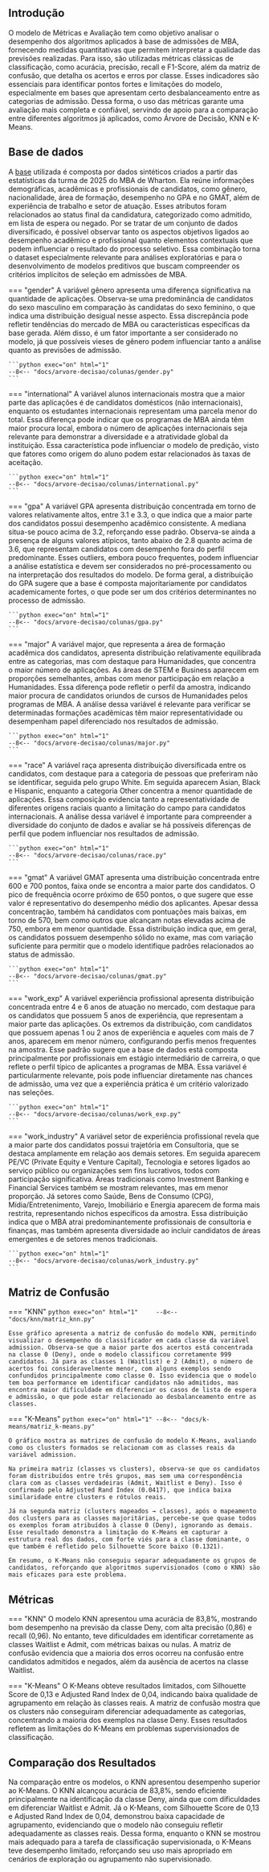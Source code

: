 ## Introdução
O modelo de Métricas e Avaliação tem como objetivo analisar o desempenho dos algoritmos aplicados à base de admissões de MBA, fornecendo medidas quantitativas que permitem interpretar a qualidade das previsões realizadas. Para isso, são utilizadas métricas clássicas de classificação, como acurácia, precisão, recall e F1-Score, além da matriz de confusão, que detalha os acertos e erros por classe. Esses indicadores são essenciais para identificar pontos fortes e limitações do modelo, especialmente em bases que apresentam certo desbalanceamento entre as categorias de admissão. Dessa forma, o uso das métricas garante uma avaliação mais completa e confiável, servindo de apoio para a comparação entre diferentes algoritmos já aplicados, como Árvore de Decisão, KNN e K-Means.

## Base de dados
A [base](https://www.kaggle.com/datasets/taweilo/mba-admission-dataset) utilizada é composta por dados sintéticos criados a partir das estatísticas da turma de 2025 do MBA de Wharton. Ela reúne informações demográficas, acadêmicas e profissionais de candidatos, como gênero, nacionalidade, área de formação, desempenho no GPA e no GMAT, além de experiência de trabalho e setor de atuação. Esses atributos foram relacionados ao status final da candidatura, categorizado como admitido, em lista de espera ou negado. Por se tratar de um conjunto de dados diversificado, é possível observar tanto os aspectos objetivos ligados ao desempenho acadêmico e profissional quanto elementos contextuais que podem influenciar o resultado do processo seletivo. Essa combinação torna o dataset especialmente relevante para análises exploratórias e para o desenvolvimento de modelos preditivos que buscam compreender os critérios implícitos de seleção em admissões de MBA.

=== "gender"
    A variável gênero apresenta uma diferença significativa na quantidade de aplicações. Observa-se uma predominância de candidatos do sexo masculino em comparação às candidatas do sexo feminino, o que indica uma distribuição desigual nesse aspecto. Essa discrepância pode refletir tendências do mercado de MBA ou características específicas da base gerada. Além disso, é um fator importante a ser considerado no modelo, já que possíveis vieses de gênero podem influenciar tanto a análise quanto as previsões de admissão.

    ```python exec="on" html="1"
    --8<-- "docs/arvore-decisao/colunas/gender.py"
    ```

=== "international"
    A variável alunos internacionais mostra que a maior parte das aplicações é de candidatos domésticos (não internacionais), enquanto os estudantes internacionais representam uma parcela menor do total. Essa diferença pode indicar que os programas de MBA ainda têm maior procura local, embora o número de aplicações internacionais seja relevante para demonstrar a diversidade e a atratividade global da instituição. Essa característica pode influenciar o modelo de predição, visto que fatores como origem do aluno podem estar relacionados às taxas de aceitação.

    ```python exec="on" html="1"
    --8<-- "docs/arvore-decisao/colunas/international.py"
    ```

=== "gpa"
    A variável GPA apresenta distribuição concentrada em torno de valores relativamente altos, entre 3.1 e 3.3, o que indica que a maior parte dos candidatos possui desempenho acadêmico consistente. A mediana situa-se pouco acima de 3.2, reforçando esse padrão. Observa-se ainda a presença de alguns valores atípicos, tanto abaixo de 2.8 quanto acima de 3.6, que representam candidatos com desempenho fora do perfil predominante. Esses outliers, embora pouco frequentes, podem influenciar a análise estatística e devem ser considerados no pré-processamento ou na interpretação dos resultados do modelo. De forma geral, a distribuição do GPA sugere que a base é composta majoritariamente por candidatos academicamente fortes, o que pode ser um dos critérios determinantes no processo de admissão.

    ```python exec="on" html="1"
    --8<-- "docs/arvore-decisao/colunas/gpa.py"
    ```

=== "major"
    A variável major, que representa a área de formação acadêmica dos candidatos, apresenta distribuição relativamente equilibrada entre as categorias, mas com destaque para Humanidades, que concentra o maior número de aplicações. As áreas de STEM e Business aparecem em proporções semelhantes, ambas com menor participação em relação a Humanidades. Essa diferença pode refletir o perfil da amostra, indicando maior procura de candidatos oriundos de cursos de Humanidades pelos programas de MBA. A análise dessa variável é relevante para verificar se determinadas formações acadêmicas têm maior representatividade ou desempenham papel diferenciado nos resultados de admissão.

    ```python exec="on" html="1"
    --8<-- "docs/arvore-decisao/colunas/major.py"
    ```

=== "race"
    A variável raça apresenta distribuição diversificada entre os candidatos, com destaque para a categoria de pessoas que preferiram não se identificar, seguida pelo grupo White. Em seguida aparecem Asian, Black e Hispanic, enquanto a categoria Other concentra a menor quantidade de aplicações. Essa composição evidencia tanto a representatividade de diferentes origens raciais quanto a limitação do campo para candidatos internacionais. A análise dessa variável é importante para compreender a diversidade do conjunto de dados e avaliar se há possíveis diferenças de perfil que podem influenciar nos resultados de admissão.

    ```python exec="on" html="1"
    --8<-- "docs/arvore-decisao/colunas/race.py"
    ```    

=== "gmat"
    A variável GMAT apresenta uma distribuição concentrada entre 600 e 700 pontos, faixa onde se encontra a maior parte dos candidatos. O pico de frequência ocorre próximo de 650 pontos, o que sugere que esse valor é representativo do desempenho médio dos aplicantes. Apesar dessa concentração, também há candidatos com pontuações mais baixas, em torno de 570, bem como outros que alcançam notas elevadas acima de 750, embora em menor quantidade. Essa distribuição indica que, em geral, os candidatos possuem desempenho sólido no exame, mas com variação suficiente para permitir que o modelo identifique padrões relacionados ao status de admissão.

    ```python exec="on" html="1"
    --8<-- "docs/arvore-decisao/colunas/gmat.py"
    ``` 
=== "work_exp"
    A variável experiência profissional apresenta distribuição concentrada entre 4 e 6 anos de atuação no mercado, com destaque para os candidatos que possuem 5 anos de experiência, que representam a maior parte das aplicações. Os extremos da distribuição, com candidatos que possuem apenas 1 ou 2 anos de experiência e aqueles com mais de 7 anos, aparecem em menor número, configurando perfis menos frequentes na amostra. Esse padrão sugere que a base de dados está composta principalmente por profissionais em estágio intermediário de carreira, o que reflete o perfil típico de aplicantes a programas de MBA. Essa variável é particularmente relevante, pois pode influenciar diretamente nas chances de admissão, uma vez que a experiência prática é um critério valorizado nas seleções.

    ```python exec="on" html="1"
    --8<-- "docs/arvore-decisao/colunas/work_exp.py"
    ``` 

=== "work_industry"
    A variável setor de experiência profissional revela que a maior parte dos candidatos possui trajetória em Consultoria, que se destaca amplamente em relação aos demais setores. Em seguida aparecem PE/VC (Private Equity e Venture Capital), Tecnologia e setores ligados ao serviço público ou organizações sem fins lucrativos, todos com participação significativa. Áreas tradicionais como Investment Banking e Financial Services também se mostram relevantes, mas em menor proporção. Já setores como Saúde, Bens de Consumo (CPG), Mídia/Entretenimento, Varejo, Imobiliário e Energia aparecem de forma mais restrita, representando nichos específicos da amostra. Essa distribuição indica que o MBA atrai predominantemente profissionais de consultoria e finanças, mas também apresenta diversidade ao incluir candidatos de áreas emergentes e de setores menos tradicionais.

    ```python exec="on" html="1"
    --8<-- "docs/arvore-decisao/colunas/work_industry.py"
    ```
## Matriz de Confusão
=== "KNN"
    ```python exec="on" html="1"    
    --8<-- "docs/knn/matriz_knn.py"
    ```
    
    Esse gráfico apresenta a matriz de confusão do modelo KNN, permitindo visualizar o desempenho do classificador em cada classe da variável admission. Observa-se que a maior parte dos acertos está concentrada na classe 0 (Deny), onde o modelo classificou corretamente 999 candidatos. Já para as classes 1 (Waitlist) e 2 (Admit), o número de acertos foi consideravelmente menor, com alguns exemplos sendo confundidos principalmente como classe 0. Isso evidencia que o modelo tem boa performance em identificar candidatos não admitidos, mas encontra maior dificuldade em diferenciar os casos de lista de espera e admissão, o que pode estar relacionado ao desbalanceamento entre as classes.

=== "K-Means"
    ```python exec="on" html="1"
    --8<-- "docs/k-means/matriz_k-means.py"
    ```
    
    O gráfico mostra as matrizes de confusão do modelo K-Means, avaliando como os clusters formados se relacionam com as classes reais da variável admission.

    Na primeira matriz (classes vs clusters), observa-se que os candidatos foram distribuídos entre três grupos, mas sem uma correspondência clara com as classes verdadeiras (Admit, Waitlist e Deny). Isso é confirmado pelo Adjusted Rand Index (0.0417), que indica baixa similaridade entre clusters e rótulos reais.

    Já na segunda matriz (clusters mapeados → classes), após o mapeamento dos clusters para as classes majoritárias, percebe-se que quase todos os exemplos foram atribuídos à classe 0 (Deny), ignorando as demais. Esse resultado demonstra a limitação do K-Means em capturar a estrutura real dos dados, com forte viés para a classe dominante, o que também é refletido pelo Silhouette Score baixo (0.1321).

    Em resumo, o K-Means não conseguiu separar adequadamente os grupos de candidatos, reforçando que algoritmos supervisionados (como o KNN) são mais eficazes para este problema.

## Métricas

=== "KNN"
    O modelo KNN apresentou uma acurácia de 83,8%, mostrando bom desempenho na previsão da classe Deny, com alta precisão (0,86) e recall (0,96). No entanto, teve dificuldades em identificar corretamente as classes Waitlist e Admit, com métricas baixas ou nulas. A matriz de confusão evidencia que a maioria dos erros ocorreu na confusão entre candidatos admitidos e negados, além da ausência de acertos na classe Waitlist.

=== "K-Means"
    O K-Means obteve resultados limitados, com Silhouette Score de 0,13 e Adjusted Rand Index de 0,04, indicando baixa qualidade de agrupamento em relação às classes reais. A matriz de confusão mostra que os clusters não conseguiram diferenciar adequadamente as categorias, concentrando a maioria dos exemplos na classe Deny. Esses resultados refletem as limitações do K-Means em problemas supervisionados de classificação.

## Comparação dos Resultados
Na comparação entre os modelos, o KNN apresentou desempenho superior ao K-Means. O KNN alcançou acurácia de 83,8%, sendo eficiente principalmente na identificação da classe Deny, ainda que com dificuldades em diferenciar Waitlist e Admit. Já o K-Means, com Silhouette Score de 0,13 e Adjusted Rand Index de 0,04, demonstrou baixa capacidade de agrupamento, evidenciando que o modelo não conseguiu refletir adequadamente as classes reais. Dessa forma, enquanto o KNN se mostrou mais adequado para a tarefa de classificação supervisionada, o K-Means teve desempenho limitado, reforçando seu uso mais apropriado em cenários de exploração ou agrupamento não supervisionado.
